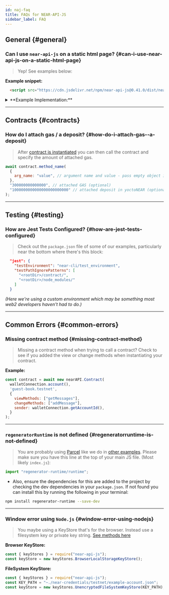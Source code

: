 ```yaml
---
id: naj-faq
title: FAQs for NEAR-API-JS
sidebar_label: FAQ
---
```


## General {#general}


### Can I use `near-api-js` on a static html page? {#can-i-use-near-api-js-on-a-static-html-page}

> Yep! See examples below:

**Example snippet:**

```html
  <script src="https://cdn.jsdelivr.net/npm/near-api-js@0.41.0/dist/near-api-js.min.js"></script>
```

<details>
<summary>**Example Implementation:** </summary>
<p>

```html
<!DOCTYPE html>
<html lang="en">

<head>
  <meta charset="UTF-8">
  <meta http-equiv="X-UA-Compatible" content="IE=edge">
  <meta name="viewport" content="width=device-width, initial-scale=1.0">
  <title>Document</title>
</head>

<body>
  <ul id="messages"></ul>
  <textarea id="text" placeholder="Add Message"></textarea>
  <button id="add-text">Add Text</button>
  <script src="https://cdn.jsdelivr.net/npm/near-api-js@0.41.0/dist/near-api-js.min.js"></script>
  <script>
    // connect to NEAR
    const near = new nearApi.Near({
      keyStore: new nearApi.keyStores.BrowserLocalStorageKeyStore(),
      networkId: 'testnet',
      nodeUrl: 'https://rpc.testnet.near.org',
      walletUrl: 'https://wallet.testnet.near.org'
    });
    
    // connect to the NEAR Wallet
    const wallet = new nearApi.WalletConnection(near, 'my-app');

    // connect to a NEAR smart contract
    const contract = new nearApi.Contract(wallet.account(), 'guest-book.testnet', {
      viewMethods: ['getMessages'],
      changeMethods: ['addMessage']
    });

    const button = document.getElementById('add-text');
    if (!wallet.isSignedIn()) {
      button.textContent = 'SignIn with NEAR'
    }

    // call the getMessages view method
    contract.getMessages()
      .then(messages => {
        const ul = document.getElementById('messages');
        messages.forEach(message => {
          const li = document.createElement('li');
          li.textContent = `${message.sender} - ${message.text}`;
          ul.appendChild(li);
        })
      });

    // Either sign in or call the addMessage change method on button click
    document.getElementById('add-text').addEventListener('click', () => {
      if (wallet.isSignedIn()) {
        contract.addMessage({
          args: { text: document.getElementById('text').value },
          amount: nearApi.utils.format.parseNearAmount('1')
        })
      } else {
        wallet.requestSignIn({
          contractId: 'guest-book.testnet',
          methodNames: ['getMessages', 'addMessage']
        });
      }
    });
  </script>
</body>

</html>
```

</p>
</details>

---

## Contracts {#contracts}

### How do I attach gas / a deposit? {#how-do-i-attach-gas--a-deposit}

> After [contract is instantiated](/tools/near-api-js/naj-contract) you can then call the contract and specify the amount of attached gas.

```js
await contract.method_name(
  {
    arg_name: "value", // argument name and value - pass empty object if no args required
  },
  "300000000000000", // attached GAS (optional)
  "1000000000000000000000000" // attached deposit in yoctoNEAR (optional)
);
```

---

## Testing {#testing}

### How are Jest Tests Configured? {#how-are-jest-tests-configured}

> Check out the `package.json` file of some of our examples, particularly near the bottom where there's this block:

```json
  "jest": {
    "testEnvironment": "near-cli/test_environment",
    "testPathIgnorePatterns": [
      "<rootDir>/contract/",
      "<rootDir>/node_modules/"
    ]
  }
```

_(Here we're using a custom environment which may be something most web2 developers haven't had to do.)_

---

## Common Errors {#common-errors}

### Missing contract method {#missing-contract-method}

> Missing a contract method when trying to call a contract? Check to see if you added the view or change methods when instantiating your contract.

**Example:**
```js
const contract = await new nearAPI.Contract(
  walletConnection.account(),
  'guest-book.testnet',
  {
    viewMethods: ["getMessages"],  
    changeMethods: ["addMessage"], 
    sender: walletConnection.getAccountId(),
  }
);
```

---

### `regeneratorRuntime` is not defined {#regeneratorruntime-is-not-defined}

> You are probably using [Parcel](https://parceljs.org/) like we do in [other examples](https://near.dev). Please make sure you have this line at the top of your main JS file. (Most likely `index.js`):

```js
import "regenerator-runtime/runtime";
```

- Also, ensure the dependencies for this are added to the project by checking the dev dependencies in your `package.json`. If not found you can install this by running the following in your terminal:

```bash
npm install regenerator-runtime --save-dev
```

---

### Window error using `Node.js` {#window-error-using-nodejs}

> You maybe using a KeyStore that's for the browser. Instead use a filesystem key or private key string. [See methods here](/tools/near-api-js/using-near-api-js#key-store)

**Browser KeyStore:**

```js
const { keyStores } = require("near-api-js");
const keyStore = new keyStores.BrowserLocalStorageKeyStore();
```

**FileSystem KeyStore:**

```js
const { keyStores } = require("near-api-js");
const KEY_PATH = "~./near-credentials/testnet/example-account.json";
const keyStore = new keyStores.UnencryptedFileSystemKeyStore(KEY_PATH);
```
